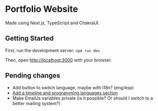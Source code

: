# Portfolio Website

Made using Next.js, TypeScript and ChakraUI.

## Getting Started

First, run the development server: `npm run dev`

Then, open [http://localhost:3000](http://localhost:3000) with your browser.

## Pending changes

- Add button to switch language, maybe with l18n? (eng/esp)
- [Add a timeline and programming languages section](https://dev.to/m_ahmad/create-professional-portfolio-website-with-nextjs-and-chakraui-4lkn)
- Make EmailJs variables private (is it possible? Or should I switch to a better mailing system?)
